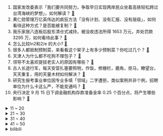 1. 国家发改委表示「我们要共同努力，争取早日实现两岸民众坐着高铁轻松跨过台湾海峡的梦想」，如何解读？ [:link:](https://www.zhihu.com/question/621996011)
2. 黄仁勋管理万亿英伟达的疯狂方法「没有计划、没有汇报、没有层级」，如何看待这种方式？是否能被复制？ [:link:](https://www.zhihu.com/question/622191366)
3. 我乐家居八连板后股东清仓式减持，被没收违法所得 1653 万元，并处罚款 3295 万，如何看待此事？ [:link:](https://www.zhihu.com/question/622268931)
4. 怎么比较ln2和2/e 的大小? [:link:](https://www.zhihu.com/question/424951230)
5. 很多人都抵制预制菜，来看看这个架子上有多少预制菜？你吃过几个？ [:link:](https://www.zhihu.com/question/621688050)
6. 天津人为什么都不吃狗不理包子？ [:link:](https://www.zhihu.com/question/436294306)
7. 领导不太喜欢提拔老实人的原因有哪些？ [:link:](https://www.zhihu.com/question/615660461)
8. 古人长途行军，每天安营扎塞要照明，作饭，修栅栏，鹿角，拒马，瞭望台，天天重复，用的天量木材如何解决？ [:link:](https://www.zhihu.com/question/621487136)
9. 研究生报考事业单位因专业多填「领域」二字遭拒，类似案例并非个例，招聘单位为什么卡这么严，不能变通吗？ [:link:](https://www.zhihu.com/question/621992087)
10. 央行决定 9 月 15 日下调金融机构存款准备金率 0.25 个百分点，将产生哪些影响？ [:link:](https://www.zhihu.com/question/622051976)
<details>
<summary>11 ~ 20</summary>

11. 如何评价2023年7月新番《BanG Dream! It's MyGO!!!!!》第十三集？ [:link:](https://www.zhihu.com/question/622115634)
12. 易建联举办退役仪式结束 21 年篮球生涯，姚明、王治郅、巴特尔现场见证，如何评价易建联的地位？ [:link:](https://www.zhihu.com/question/622194692)
13. 「尾巴」这个部位对猫猫来说意味着什么？为什么猫猫不愿意被碰尾巴？ [:link:](https://www.zhihu.com/question/621446345)
14. 田鼠在洞里存粮一存就是几个月，粮食为什么不会发芽？ [:link:](https://www.zhihu.com/question/594488427)
15. 如何评价杰森·斯坦森、史泰龙主演的电影《敢死队 4：最终章》？ [:link:](https://www.zhihu.com/question/622008991)
16. 如何看待游戏主播周淑怡发致歉信「接受批评，我现在的状态是单身」？ [:link:](https://www.zhihu.com/question/622203856)
17. 如何看待上海顶级胸外科医生回应李佳琦的言论？ [:link:](https://www.zhihu.com/question/621851774)
18. 如何看待“男版李子柒”肖辰逸用镜头记录美好乡村生活，为什么年轻人爱看乡村生活？ [:link:](https://www.zhihu.com/question/622195649)
19. 周杰伦联名奶茶又刷屏了，集体「怀旧情结」体现了怎样的心理？「怀旧」对个体而言有什么益处与弊端？ [:link:](https://www.zhihu.com/question/622045816)
20. 你对于 2023 年诺贝尔化学奖的预测是什么？ [:link:](https://www.zhihu.com/question/619698946)
</details>
<details>
<summary>21 ~ 30</summary>

21. 公司强制参加团建，沙漠徒步，118公里，自己身体吃不消该如何请假？ [:link:](https://www.zhihu.com/question/446506135)
22. 可以推荐一款适合的蓝牙耳机吗？ [:link:](https://www.zhihu.com/question/620741712)
23. 至今为止你印象最深的一场旅行是怎样的？它在哪些地方改变了你？ [:link:](https://www.zhihu.com/question/621888536)
24. 如何评价《乐队的夏天》第三季第六期？ [:link:](https://www.zhihu.com/question/622155467)
25. 为什么一二三产的用电量都在增长，而城乡居民用电量竟然大幅下滑？ [:link:](https://www.zhihu.com/question/621980753)
26. 大家有没有觉着《长相思》从始至终都是小夭一个人的悲剧？ [:link:](https://www.zhihu.com/question/621224375)
27. 23 年双十一有哪些大屏电视推荐？85 英寸以上电视怎么选？ [:link:](https://www.zhihu.com/question/622171453)
28. 2023 年的中秋你准备在哪个城市度过？ [:link:](https://www.zhihu.com/question/617537952)
29. 1-8 月全国房地产开发投资 76900 亿元，同比降 8.8%，住宅投资降 8%，哪些信息值得关注？ [:link:](https://www.zhihu.com/question/622164293)
30. 你对于 2023 年诺贝尔物理学奖的预测是什么？ [:link:](https://www.zhihu.com/question/619698645)
</details>
<details>
<summary>31 ~ 40</summary>

31. 考研还剩 100 天，冲刺阶段各科应该怎么复习？ [:link:](https://www.zhihu.com/question/619990545)
32. 什么是 REST 型人格，你身边有 REST 型人格的人吗? [:link:](https://www.zhihu.com/question/621657625)
33. 知情人士称茅台酒心巧克力分经典、减糖两种口味，最低定价 35 元一盒，如何看待这一售价？ [:link:](https://www.zhihu.com/question/622016837)
34. 8000 左右的预算能配个比较好的台式吗? [:link:](https://www.zhihu.com/question/530594714)
35. 多地外卖柜向骑手收取服务费，骑手称「每个月少挣几百元」，如何看待此事？ [:link:](https://www.zhihu.com/question/622169188)
36. 如何评价年代剧《父辈的荣耀》大结局？你满意吗？ [:link:](https://www.zhihu.com/question/621863350)
37. 8 月份社会消费品零售总额 37933 亿元，同比增长 4.6%，如何解读？哪些信息值得关注？ [:link:](https://www.zhihu.com/question/622163691)
38. 如何评价《披荆斩棘》第三季的二公舞台（上）？ [:link:](https://www.zhihu.com/question/622155624)
39. 猫会在危险时刻保护主人吗？ [:link:](https://www.zhihu.com/question/296423454)
40. 近期「生活锦鲤」抽奖引发网友关注，奖品含免费机酒、清空购物车等，你觉得锦鲤大奖能改变一个人的命运吗？ [:link:](https://www.zhihu.com/question/622173616)
</details>
<details>
<summary>41 ~ 50</summary>

41. 人口学专家称城市「抢人」没必要，不要为了抢而抢，只要有就业机会就会把人吸引去，如何看待这一观点？ [:link:](https://www.zhihu.com/question/622190352)
42. 猴痘 9 月 20 日起纳入乙类传染病管理，感染猴痘有哪些症状？如何科学预防？哪些信息值得关注？ [:link:](https://www.zhihu.com/question/622171602)
43. 中秋国庆假期首日火车票9 月 15 日开抢，12306 提醒候补订单成功率高，哪些信息值得关注？ [:link:](https://www.zhihu.com/question/622159949)
44. 媒体称「国奥某些队员 3 年未集训竟首发」，情况是否属实，如何看待此事？ [:link:](https://www.zhihu.com/question/622031995)
45. 8 月 70 城房价出炉，上涨城市个数减少，各线城市商品房价格环比下降，哪些信息值得关注？ [:link:](https://www.zhihu.com/question/622159975)
46. 马斯克重申特斯拉将取消「实体后视镜」，具体情况如何？ [:link:](https://www.zhihu.com/question/621631987)
47. 满月宝宝经常哭着要人抱 会被惯坏吗？ [:link:](https://www.zhihu.com/question/620322524)
48. 钱是省出来的，你说对吗？ [:link:](https://www.zhihu.com/question/616142208)
49. Unity 开发转 Godot 和 Unreal 相比，哪个更有优势？ [:link:](https://www.zhihu.com/question/622022367)
50. 你能接受孩子将来不结婚，不生孩子吗？ [:link:](https://www.zhihu.com/question/618071485)
</details><details>
<summary>bilibili</summary>

</details>